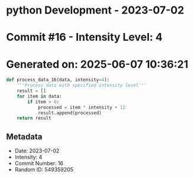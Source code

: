 ﻿# python Development - 2023-07-02
# Commit #16 - Intensity Level: 4
# Generated on: 2025-06-07 10:36:21
```python
def process_data_16(data, intensity=4):
    '''Process data with specified intensity level'''
    result = []
    for item in data:
        if item > 0:
            processed = item * intensity + 12
            result.append(processed)
    return result
```
## Metadata
- Date: 2023-07-02
- Intensity: 4
- Commit Number: 16
- Random ID: 549359205
